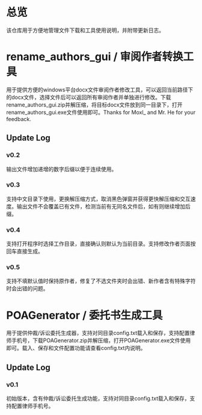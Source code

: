 # 总览
该仓库用于方便地管理文件下载和工具使用说明，并附带更新日志。

# rename_authors_gui / 审阅作者转换工具
用于提供方便的windows平台docx文件审阅作者修改工具，可以返回当前路径下的docx文件，选择文件后可以返回所有审阅作者并单独进行修改。下载rename_authors_gui.zip并解压缩，将目标docx文件放到同一目录下，打开rename_authors_gui.exe文件使用即可。Thanks for Moxl_ and Mr. He for your feedback.

## Update Log
### v0.2
输出文件增加递增的数字后缀以便于连续使用。
### v0.3
支持中文目录下使用，更换解压缩方式，取消黑色弹窗并获得更快解压缩和交互速度。输出文件不会覆盖已有文件，检测当前有无同名文件后，如有则继续增加后缀。
### v0.4
支持打开程序时选择工作目录，直接确认则默认为当前目录。支持修改作者页面按回车直接生成。
### v0.5
支持不填默认值时保持原作者，修复了不选文件夹时会出错、新作者含有特殊字符时会出错的问题。

# POAGenerator / 委托书生成工具
用于提供仲裁/诉讼委托生成器，支持对同目录config.txt载入和保存，支持配置律师手机号，下载POAGenerator.zip并解压缩，打开POAGenerator.exe文件使用即可。载入、保存和文件配置功能请查看config.txt内说明。

## Update Log
### v0.1
初始版本，含有仲裁/诉讼委托生成功能，支持对同目录config.txt载入和保存，支持配置律师手机号。
